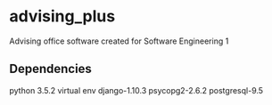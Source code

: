 # advising_plus
Advising office software created for Software Engineering 1

## Dependencies
python 3.5.2
virtual env
django-1.10.3
psycopg2-2.6.2
postgresql-9.5

